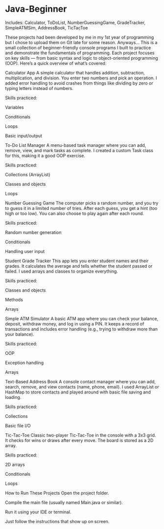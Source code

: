 # Java-Beginner
Includes: Calculator, ToDoList, NumberGuessingGame, GradeTracker, SimpleATMSim, AddressBook, TicTacToe


These projects had been developed by me in my 1st year of programming but I chose to upload them on Git late for some reason. Anyways...
This is a small collection of beginner-friendly console programs I built to practice and demonstrate the fundamentals of programming. Each project focuses on key skills — from basic syntax and logic to object-oriented programming (OOP). Here’s a quick overview of what’s covered:

Calculator App
A simple calculator that handles addition, subtraction, multiplication, and division. You enter two numbers and pick an operation. I added error handling to avoid crashes from things like dividing by zero or typing letters instead of numbers.

Skills practiced:

Variables

Conditionals

Loops

Basic input/output

To-Do List Manager
A menu-based task manager where you can add, remove, view, and mark tasks as complete. I created a custom Task class for this, making it a good OOP exercise.

Skills practiced:

Collections (ArrayList)

Classes and objects

Loops

Number Guessing Game
The computer picks a random number, and you try to guess it in a limited number of tries. After each guess, you get a hint (too high or too low). You can also choose to play again after each round.

Skills practiced:

Random number generation

Conditionals

Handling user input

Student Grade Tracker
This app lets you enter student names and their grades. It calculates the average and tells whether the student passed or failed. I used arrays and classes to organize everything.

Skills practiced:

Classes and objects

Methods

Arrays

Simple ATM Simulator
A basic ATM app where you can check your balance, deposit, withdraw money, and log in using a PIN. It keeps a record of transactions and includes error handling (e.g., trying to withdraw more than your balance).

Skills practiced:

OOP

Exception handling

Arrays

Text-Based Address Book
A console contact manager where you can add, search, remove, and view contacts (name, phone, email). I used ArrayList or HashMap to store contacts and played around with basic file saving and loading.

Skills practiced:

Collections

Basic file I/O

Tic-Tac-Toe
Classic two-player Tic-Tac-Toe in the console with a 3x3 grid. It checks for wins or draws after every move. The board is stored as a 2D array.

Skills practiced:

2D arrays

Conditionals

Loops

How to Run These Projects
Open the project folder.

Compile the main file (usually named Main.java or similar).

Run it using your IDE or terminal.

Just follow the instructions that show up on screen.

